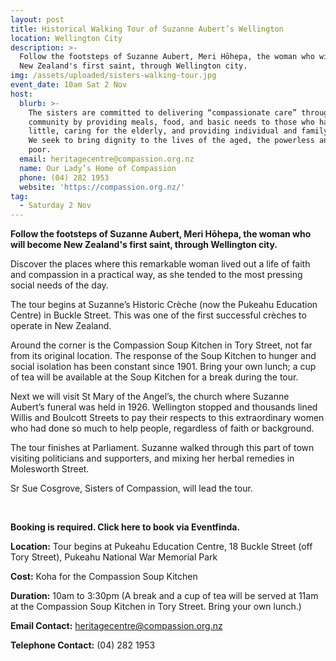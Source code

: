 ```yaml
---
layout: post
title: Historical Walking Tour of Suzanne Aubert’s Wellington
location: Wellington City
description: >-
  Follow the footsteps of Suzanne Aubert, Meri Hōhepa, the woman who will become
  New Zealand's first saint, through Wellington city.
img: /assets/uploaded/sisters-walking-tour.jpg
event_date: 10am Sat 2 Nov
host:
  blurb: >-
    The sisters are committed to delivering “compassionate care” throughout the
    community by providing meals, food, and basic needs to those who have very
    little, caring for the elderly, and providing individual and family support.
    We seek to bring dignity to the lives of the aged, the powerless and the
    poor.
  email: heritagecentre@compassion.org.nz
  name: Our Lady’s Home of Compassion
  phone: (04) 282 1953
  website: 'https://compassion.org.nz/'
tag:
  - Saturday 2 Nov
---
```

**Follow the footsteps of Suzanne Aubert, Meri Hōhepa, the woman who will become New Zealand's first saint, through Wellington city.**

Discover the places where this remarkable woman lived out a life of faith and compassion in a practical way, as she tended to the most pressing social needs of the day. 

The tour begins at Suzanne’s Historic Crèche (now the Pukeahu Education Centre) in Buckle Street. This was one of the first successful crèches to operate in New Zealand. 

Around the corner is the Compassion Soup Kitchen in Tory Street, not far from its original location. The response of the Soup Kitchen to hunger and social isolation has been constant since 1901. Bring your own lunch; a cup of tea will be available at the Soup Kitchen for a break during the tour. 

Next we will visit St Mary of the Angel’s, the church where Suzanne Aubert’s funeral was held in 1926. Wellington stopped and thousands lined Willis and Boulcott Streets to pay their respects to this extraordinary women who had done so much to help people, regardless of faith or background. 

The tour finishes at Parliament. Suzanne walked through this part of town visiting politicians and supporters, and mixing her herbal remedies in Molesworth Street.

Sr Sue Cosgrove, Sisters of Compassion, will lead the tour. 

<br>

**Booking is required. Click here to book via Eventfinda.**  

**Location:** Tour begins at Pukeahu Education Centre, 18 Buckle Street (off Tory Street), Pukeahu National War Memorial Park

**Cost:** Koha for the Compassion Soup Kitchen

**Duration:** 10am to 3:30pm (A break and a cup of tea will be served at 11am at the Compassion Soup Kitchen in Tory Street. Bring your own lunch.)

**Email Contact:** heritagecentre@compassion.org.nz

**Telephone Contact:** (04) 282 1953
